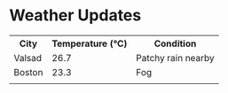 # Weather Updates

<!-- WEATHER-UPDATE-START -->
<table><tr><th>City</th><th>Temperature (°C)</th><th>Condition</th></tr><tr><td>Valsad</td><td>26.7</td><td>Patchy rain nearby</td></tr><tr><td>Boston</td><td>23.3</td><td>Fog</td></tr><tr><td></td><td></td><td></td></tr></table>
<!-- WEATHER-UPDATE-END -->
